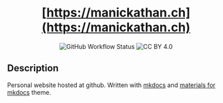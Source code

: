 <div align="center">

  # [https://manickathan.ch](https://manickathan.ch)

![GitHub Workflow Status](https://img.shields.io/github/workflow/status/lento234/lento234.github.io/Build)
![CC BY 4.0](https://img.shields.io/github/license/lento234/lento234.github.io?color=blue)
 

</div>
  
## Description

Personal website hosted at github. Written with [mkdocs](https://www.mkdocs.org/)  and [materials for mkdocs](https://squidfunk.github.io/mkdocs-material/) theme.

[cc-by]: http://creativecommons.org/licenses/by/4.0/
[cc-by-image]: https://i.creativecommons.org/l/by/4.0/80x15.png

